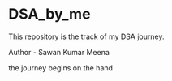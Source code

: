 # DSA_by_me
This repository is the track of my DSA journey.

Author - Sawan Kumar Meena

the journey begins on the hand 
